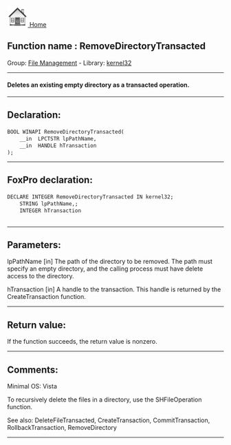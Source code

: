 [<img src="../../images/home.png"> Home ](https://github.com/VFPX/Win32API)  

## Function name : RemoveDirectoryTransacted
Group: [File Management](../../functions_group.md#File_Management)  -  Library: [kernel32](../../../libraries.md#kernel32)  
***  


#### Deletes an existing empty directory as a transacted operation.
***  


## Declaration:
```foxpro  
BOOL WINAPI RemoveDirectoryTransacted(
	__in  LPCTSTR lpPathName,
	__in  HANDLE hTransaction
);  
```  
***  


## FoxPro declaration:
```foxpro  
DECLARE INTEGER RemoveDirectoryTransacted IN kernel32;
	STRING lpPathName,;
	INTEGER hTransaction
  
```  
***  


## Parameters:
lpPathName [in]
The path of the directory to be removed. The path must specify an empty directory, and the calling process must have delete access to the directory.

hTransaction [in]
A handle to the transaction. This handle is returned by the CreateTransaction function.  
***  


## Return value:
If the function succeeds, the return value is nonzero.  
***  


## Comments:
Minimal OS: Vista  
  
To recursively delete the files in a directory, use the SHFileOperation function.  
  
See also: DeleteFileTransacted, CreateTransaction, CommitTransaction, RollbackTransaction, RemoveDirectory   
  
***  

